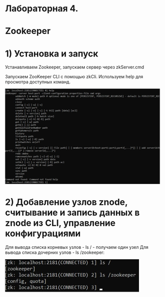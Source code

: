 # Лабораторная 4.
# Zookeeper

# 1) Установка и запуск
Устанавливаем Zookeeper, запускаем сервер  через zkServer.cmd

Запускаем ZooKeeper CLI с помощью zkCli. Используем help для просмотра доступных команд.

![](images/zookeeper_help_command.png)

# 2) Добавление узлов znode, считывание и запись данных в znode из CLI, управление конфигурациями

Для вывода списка корневых узлов - ls / - получаем один узел
Для вывода списка дочерних узлов - ls /zookeeper:

![](images/zookeeper_ls_command.png)